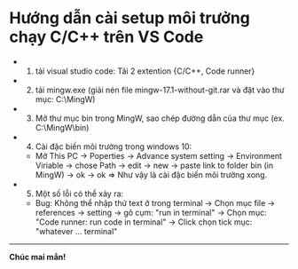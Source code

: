 # Hướng dẫn cài setup môi trưởng chạy C/C++ trên VS Code

- 1.  tải visual studio code: Tải 2 extention {C/C++, Code runner}
- 2.  tải mingw.exe (giải nén file mingw-17.1-without-git.rar và đặt vào thư mục: C:\MingW)
- 3.  Mở thư mục bin trong MingW, sao chép đường dẵn của thư mục (ex. C:\MingW\bin)
- 4.  Cài đặc biến môi trường trong windows 10:
  - Mở This PC -> Poperties -> Advance system setting
    -> Environment Viriable -> chose Path -> edit -> new
    -> paste link to folder bin (in MingW)
    -> ok -> ok
    => Như vậy là cài đặc biến môi trường xong.
- 5.  Một số lỗi có thể xảy ra:
  - Bug: Không thể nhập thứ text ở trong terminal
    -> Chọn mục file -> references -> setting -> gõ cụm: "run in terminal"
    -> Chọn mục: "Code runner: run code in terminal"
    -> Click chọn tick mục: "whatever ... terminal"

---

**Chúc mai mắn!**

